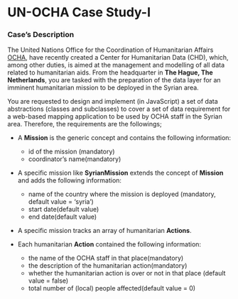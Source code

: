 # UN-OCHA Case Study-I 

### Case’s Description 
The United Nations Office for the Coordination of Humanitarian Affairs [OCHA](https://www.unocha.org), have recently created a Center for Humanitarian Data (CHD),
which, among other duties, is aimed at the management and modelling of all data related to humanitarian aids. From the headquarter in **The Hague, The Netherlands**, 
you are tasked with the preparation of the data layer for an imminent humanitarian mission to be deployed in the Syrian area.

You are requested to design and implement (in JavaScript) a set of data  abstractions (classes and subclasses) to cover a set of data requirement for a web-based 
mapping application to be used by OCHA staff in the Syrian area. Therefore, the requirements are the followings;

- A **Mission** is the generic concept and contains the following information:
  - id of the mission (mandatory)
  - coordinator’s name(mandatory)

- A specific mission like **SyrianMission** extends the concept of **Mission** and adds the following information:
  - name of the country where the mission is deployed (mandatory, default value = ‘syria’)
  - start date(default value)
  - end date(default value)

- A specific mission tracks an array of humanitarian **Actions**.

- Each humanitarian **Action** contained the following information:
  - the name of the OCHA staff in that place(mandatory)
  - the description of the humanitarian action(mandatory)
  - whether the humanitarian action is over or not in that place (default value = false)
  - total number of (local) people affected(default value = 0)
